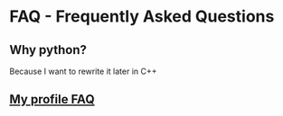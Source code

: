 # FAQ - Frequently Asked Questions

## Why python?

Because I want to rewrite it later in C++

## [My profile FAQ](https://github.com/TwoSpikes/TwoSpikes/blob/master/FAQ.md)
